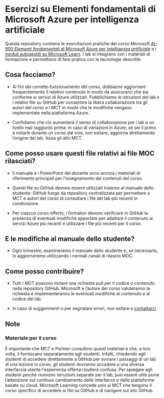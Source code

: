 # Esercizi su Elementi fondamentali di Microsoft Azure per intelligenza artificiale

Questa repository contiene le esercitazioni pratiche del corso Microsoft [AI-900 *Elementi fondamentali di Microsoft Azure per intelligenza artificiale*](https://docs.microsoft.com/it-it/learn/certifications/courses/ai-900t00) e i [moduli autogestiti su Microsoft Learn](https://docs.microsoft.com/learn/certifications/azure-ai-fundamentals). I lab si integrano con i materiali di formazione e permettono di fare pratica con le tecnologie descritte. 

## Cosa facciamo?

- Ai fini del corretto funzionamento del corso, dobbiamo aggiornare frequentemente il relativo contenuto in modo da assicurarci che sia conforme ai servizi di Azure utilizzati.  Pubblichiamo le istruzioni del lab e i relativi file su GitHub per consentire la libera collaborazione tra gli autori del corso e i MCT in modo che le modifiche vengano implementate nella piattaforma Azure.

- Confidiamo che ciò aumenterà il senso di collaborazione per i lab a un livello mai raggiunto prima: in caso di variazioni in Azure, se sei il primo a notarle durante un corso dal vivo, non esitare, aggiorna direttamente l’origine del lab.  Aiuta gli altri MCT.

## Come posso usare questi file relativi ai file MOC rilasciati?

- Il manuale e i PowerPoint del docente sono ancora i materiali di riferimento principali per l'insegnamento dei contenuti del corso.

- Questi file su GitHub devono essere utilizzati insieme al manuale dello studente: GitHub funge da repository centralizzata per permettere a MCT e autori del corso di consultare i file del lab più recenti in condivisione.

- Per ciascun corso offerto, i formatori devono verificare in GitHub la presenza di eventuali modifiche apportate per adattare il contenuto ai servizi Azure più recenti e utilizzare i file più recenti per il corso.

## E le modifiche al manuale dello studente?

- Ogni trimestre, esamineremo il manuale dello studente e, se necessario, lo aggiorneremo utilizzando i normali canali di rilascio MOC.

## Come posso contribuire?

- Tutti i MCT possono inviare una richiesta pull per il codice o contenuto nella repository GitHub. Microsoft e l’autore del corso valuteranno la richiesta e implementeranno le eventuali modifiche al contenuto e al codice del lab.

- In caso di suggerimenti o per segnalare errori, non esitare a [contattarci](https://docs.microsoft.com/learn/support/troubleshooting#report-feedback).

## Note 

### Materiale per il corso

È importante che MCT e Partner consultino questi materiali e che, a loro volta, li forniscano separatamente agli studenti.  Infatti, chiedendo agli studenti di accedere direttamente a GitHub per avviare i passaggi di un lab di una lezione in corso, gli studenti dovranno accedere a una diversa interfaccia utente l'esperienza offerta risulterà confusa. Per spiegare agli studenti perché ricevono istruzioni separate per il lab, può essere utile porre l’attenzione sul continuo cambiamento delle interfacce e delle piattaforme basate su cloud. Microsoft Learning concede solo ai MCT che tengono il corso specifico di accedere ai file su GitHub e di navigare sul sito GitHub.
